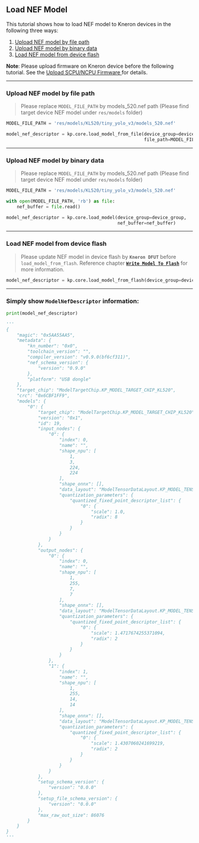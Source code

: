## Load NEF Model

This tutorial shows how to load NEF model to Kneron devices in the following three ways:  

1. [Upload NEF model by file path](#upload-nef-model-by-file-path)  
2. [Upload NEF model by binary data](#upload-nef-model-by-binary-data)  
3. [Load NEF model from device flash](#load-nef-model-from-device-flash)  

**Note**: Please upload firmware on Kneron device before the following tutorial. See the [Upload SCPU/NCPU Firmware
](./upload_firmware.md) for details.  

---

### Upload NEF model by file path
> Please replace `MODEL_FILE_PATH` by models_520.nef path (Please find target device NEF model under `res/models` folder)

```python
MODEL_FILE_PATH = 'res/models/KL520/tiny_yolo_v3/models_520.nef'

model_nef_descriptor = kp.core.load_model_from_file(device_group=device_group,
                                                    file_path=MODEL_FILE_PATH)
```

---

### Upload NEF model by binary data
> Please replace `MODEL_FILE_PATH` by models_520.nef path (Please find target device NEF model under `res/models` folder)

```python
MODEL_FILE_PATH = 'res/models/KL520/tiny_yolo_v3/models_520.nef'

with open(MODEL_FILE_PATH, 'rb') as file:
    nef_buffer = file.read()

model_nef_descriptor = kp.core.load_model(device_group=device_group,
                                          nef_buffer=nef_buffer)
```

---

### Load NEF model from device flash
> Please update NEF model in device flash by **`Kneron DFUT`** before `load_model_from_flash`. Reference chapter [**`Write Model To Flash`**](../../introduction/write_model_to_flash.md) for more information.

```python
model_nef_descriptor = kp.core.load_model_from_flash(device_group=device_group)
```

---

### Simply show **`ModelNefDescriptor`** information:

```python
print(model_nef_descriptor)

'''
{
    "magic": "0x5AA55AA5",
    "metadata": {
        "kn_number": "0x0",
        "toolchain_version": "",
        "compiler_version": "v0.9.0(bf6cf311)",
        "nef_schema_version": {
            "version": "0.9.0"
        },
        "platform": "USB dongle"
    },
    "target_chip": "ModelTargetChip.KP_MODEL_TARGET_CHIP_KL520",
    "crc": "0x6CBF1FF9",
    "models": {
        "0": {
            "target_chip": "ModelTargetChip.KP_MODEL_TARGET_CHIP_KL520",
            "version": "0x1",
            "id": 19,
            "input_nodes": {
                "0": {
                    "index": 0,
                    "name": "",
                    "shape_npu": [
                        1,
                        3,
                        224,
                        224
                    ],
                    "shape_onnx": [],
                    "data_layout": "ModelTensorDataLayout.KP_MODEL_TENSOR_DATA_LAYOUT_4W4C8B",
                    "quantization_parameters": {
                        "quantized_fixed_point_descriptor_list": {
                            "0": {
                                "scale": 1.0,
                                "radix": 8
                            }
                        }
                    }
                }
            },
            "output_nodes": {
                "0": {
                    "index": 0,
                    "name": "",
                    "shape_npu": [
                        1,
                        255,
                        7,
                        7
                    ],
                    "shape_onnx": [],
                    "data_layout": "ModelTensorDataLayout.KP_MODEL_TENSOR_DATA_LAYOUT_16W1C8B",
                    "quantization_parameters": {
                        "quantized_fixed_point_descriptor_list": {
                            "0": {
                                "scale": 1.4717674255371094,
                                "radix": 2
                            }
                        }
                    }
                },
                "1": {
                    "index": 1,
                    "name": "",
                    "shape_npu": [
                        1,
                        255,
                        14,
                        14
                    ],
                    "shape_onnx": [],
                    "data_layout": "ModelTensorDataLayout.KP_MODEL_TENSOR_DATA_LAYOUT_16W1C8B",
                    "quantization_parameters": {
                        "quantized_fixed_point_descriptor_list": {
                            "0": {
                                "scale": 1.4307060241699219,
                                "radix": 2
                            }
                        }
                    }
                }
            },
            "setup_schema_version": {
                "version": "0.0.0"
            },
            "setup_file_schema_version": {
                "version": "0.0.0"
            },
            "max_raw_out_size": 86076
        }
    }
}
'''
```
